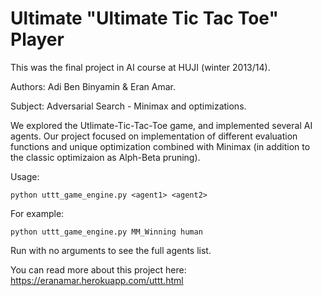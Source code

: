 # Ultimate "Ultimate Tic Tac Toe" Player

This was the final project in AI course at HUJI (winter 2013/14).

Authors: Adi Ben Binyamin & Eran Amar.

Subject: Adversarial Search - Minimax and optimizations.

We explored the Utlimate-Tic-Tac-Toe game, and implemented 
several AI agents.
Our project focused on implementation of different evaluation functions 
and unique optimization combined with Minimax (in addition to the 
classic optimizaion as Alph-Beta pruning).

Usage: 
```
python uttt_game_engine.py <agent1> <agent2>
```

For example: 
```
python uttt_game_engine.py MM_Winning human
```

Run with no arguments to see the full agents list.

You can read more about this project here: https://eranamar.herokuapp.com/uttt.html
